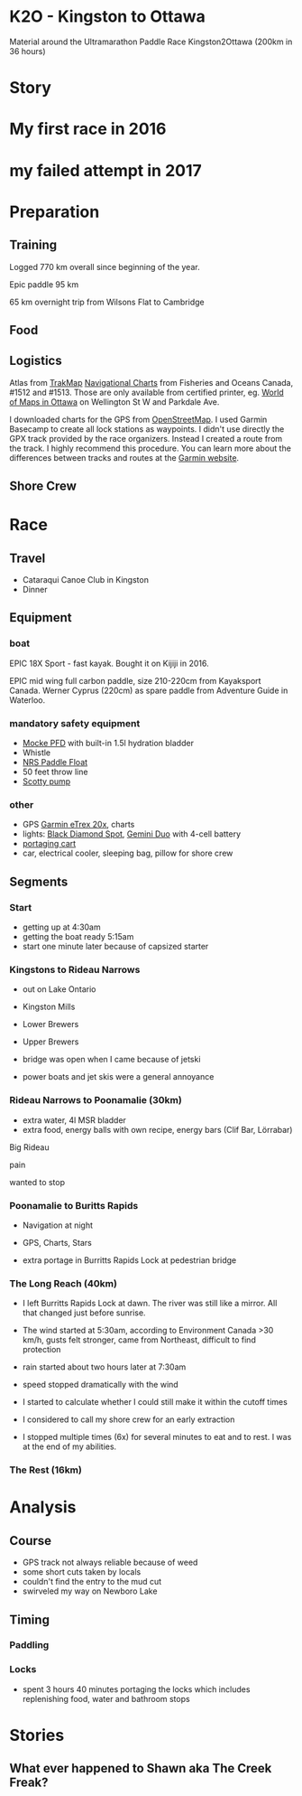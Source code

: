 # K2O - Kingston to Ottawa

Material around the Ultramarathon Paddle Race Kingston2Ottawa (200km in 36 hours)

# Story

# My first race in 2016

# my failed attempt in 2017

# Preparation

## Training

Logged 770 km overall since beginning of the year.

Epic paddle 95 km

65 km overnight trip from Wilsons Flat to Cambridge

## Food

## Logistics

Atlas from [TrakMap](https://www.trakmaps.com/en/products/printed/details/rideau-canal-kingston-ottawa-614/)
[Navigational Charts](http://www.charts.gc.ca/documents/charts-cartes/manitoba-index.pdf) from Fisheries and Oceans Canada, #1512 and #1513. Those are only available from certified printer, eg. [World of Maps in Ottawa](http://worldofmaps.com/) on Wellington St W and Parkdale Ave.

I downloaded charts for the GPS from [OpenStreetMap](http://garmin.openstreetmap.nl). I used Garmin Basecamp to create all lock stations as waypoints. I didn't use directly the GPX track provided by the race organizers. Instead I created a route from the track. I highly recommend this procedure. You can learn more about the differences between tracks and routes at the [Garmin website](https://support.garmin.com/en-US/?faq=v0rJAHy2hq3prHjRlxdRw5&searchType=noProduct).


## Shore Crew

# Race

## Travel

- Cataraqui Canoe Club in Kingston
- Dinner

## Equipment

### boat
EPIC 18X Sport - fast kayak. Bought it on Kijiji in 2016.

EPIC mid wing full carbon paddle, size 210-220cm from Kayaksport Canada. Werner Cyprus (220cm) as spare paddle from Adventure Guide in Waterloo.

### mandatory safety equipment
- [Mocke PFD](https://mockepaddling.com/product/mocke-racer-pfd/) with built-in 1.5l hydration bladder
- Whistle
- [NRS Paddle Float](https://www.nrs.com/product/1598/nrs-sea-kayak-paddle-float)
- 50 feet throw line
- [Scotty pump](https://www.mec.ca/en/product/4007-257/Pump-13-5%22-with-Float)

### other
- GPS [Garmin eTrex 20x](https://www.gpscity.ca/garmin-etrex-20x), charts
- lights: [Black Diamond Spot](https://www.blackdiamondequipment.com/en_CA/headlamps-and-lanterns/spot-BD620634_cfg.html), [Gemini Duo](https://gemini-lights.com/products/duo) with 4-cell battery
- [portaging cart](https://www.mec.ca/en/product/5032-082/Mini-Tuff-Tire-Wheels)
- car, electrical cooler, sleeping bag, pillow for shore crew


## Segments

### Start
- getting up at 4:30am
- getting the boat ready 5:15am
- start one minute later because of capsized starter

### Kingstons to Rideau Narrows

- out on Lake Ontario
- Kingston Mills
- Lower Brewers
- Upper Brewers

- bridge was open when I came because of jetski

- power boats and jet skis were a general annoyance

### Rideau Narrows to Poonamalie (30km)


- extra water, 4l MSR bladder
- extra food, energy balls with own recipe, energy bars (Clif Bar, Lörrabar)

Big Rideau

pain

wanted to stop

### Poonamalie to Buritts Rapids

- Navigation at night
- GPS, Charts, Stars

- extra portage in Burritts Rapids Lock at pedestrian bridge

### The Long Reach (40km)

- I left Burritts Rapids Lock at dawn. The river was still like a mirror. All that changed just before sunrise.
- The wind started at 5:30am, according to Environment Canada >30 km/h, gusts felt stronger, came from Northeast, difficult to find protection

- rain started about two hours later at 7:30am
- speed stopped dramatically with the wind
- I started to calculate whether I could still make it within the cutoff times
- I considered to call my shore crew for an early extraction
- I stopped multiple times (6x) for several minutes to eat and to rest. I was at the end of my abilities.

### The Rest (16km)

# Analysis

## Course

- GPS track not always reliable because of weed
- some short cuts taken by locals
- couldn't find the entry to the mud cut
- swirveled my way on Newboro Lake

## Timing

### Paddling

### Locks

- spent 3 hours 40 minutes portaging the locks which includes replenishing food, water and bathroom stops

# Stories

## What ever happened to Shawn aka The Creek Freak?
